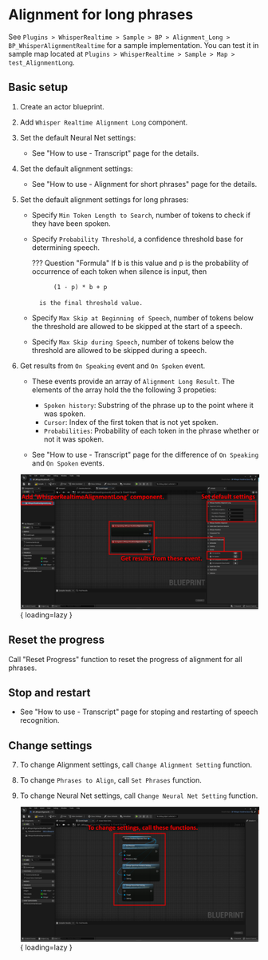# Alignment for long phrases

See `Plugins > WhisperRealtime > Sample > BP > Alignment_Long > BP_WhisperAlignmentRealtime` for a sample implementation.
You can test it in sample map located at `Plugins > WhisperRealtime > Sample > Map > test_AlignmentLong`.

## Basic setup 

1. Create an actor blueprint.
2. Add `Whisper Realtime Alignment Long` component.
3. Set the default Neural Net settings:
	- See "How to use - Transcript" page for the details.
4. Set the default alignment settings:
	- See "How to use - Alignment for short phrases" page for the details.
5. Set the default alignment settings for long phrases:
	- Specify `Min Token Length to Search`, number of tokens to check if they have been spoken.
	- Specify `Probability Threshold`, a confidence threshold base for determining speech.
		
		??? Question "Formula"
			If b is this value and p is the probability of occurrence of each token when silence is input, then

			    (1 - p) * b + p
			
			is the final threshold value.

	- Specify `Max Skip at Beginning of Speech`, number of tokens below the threshold are allowed to be skipped at the start of a speech.
	- Specify `Max Skip during Speech`, number of tokens below the threshold are allowed to be skipped during a speech.

6. Get results from `On Speaking` event and `On Spoken` event.
	- These events provide an array of `Alignment Long Result`. The elements of the array hold the the following 3 propeties:
		- `Spoken history`: Substring of the phrase up to the point where it was spoken.
		- `Cursor`: Index of the first token that is not yet spoken.
		- `Probabilities`: Probability of each token in the phrase whether or not it was spoken.

	- See "How to use - Transcript" page for the difference of `On Speaking` and `On Spoken` events.

    ![](images/BP-align-long-basic-setup.png){ loading=lazy }  

## Reset the progress

Call "Reset Progress" function to reset the progress of alignment for all phrases.

## Stop and restart

- See "How to use - Transcript" page for stoping and restarting of speech recognition.

## Change settings

7. To change Alignment settings, call `Change Alignment Setting` function.
8. To change `Phrases to Align`, call `Set Phrases` function.
9. To change Neural Net settings, call `Change Neural Net Setting` function.

    ![](images/BP-align-short-change-setting.png){ loading=lazy }  
